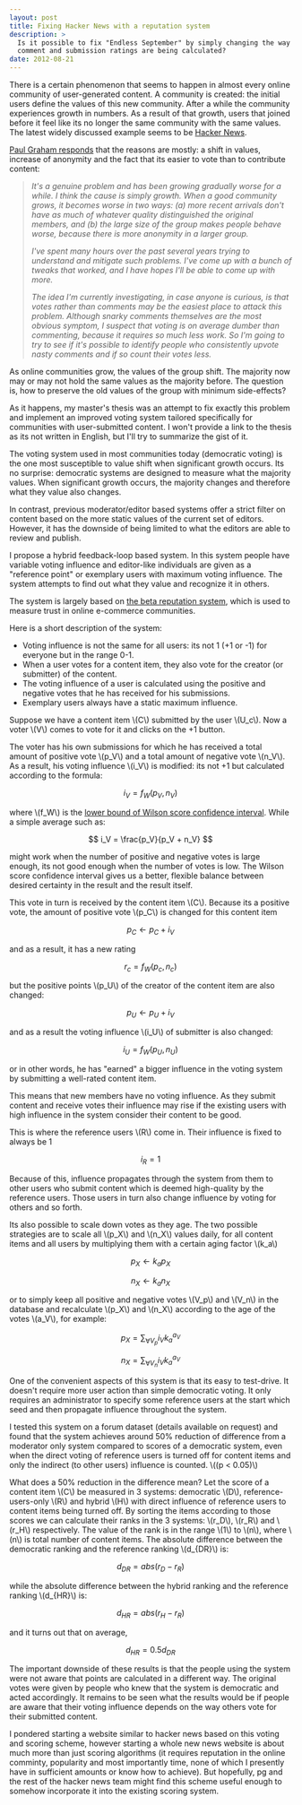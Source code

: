 ```yaml
---
layout: post
title: Fixing Hacker News with a reputation system
description: >
  Is it possible to fix "Endless September" by simply changing the way that
  comment and submission ratings are being calculated?
date: 2012-08-21
---
```


There is a certain phenomenon that seems to happen in almost every online
community of user-generated content. A community is created: the initial users
define the values of this new community. After a while the community experiences
growth in numbers. As a result of that growth, users that joined before it feel
like its no longer the same community with the same values. The latest widely
discussed example seems to be
[Hacker News](http://news.ycombinator.com/item?id=4396747).


[Paul Graham responds](http://news.ycombinator.com/item?id=4397542) that the
reasons are mostly: a shift in values, increase of anonymity and the fact that
its easier to vote than to contribute content:

> _It's a genuine problem and has been growing gradually worse for a while. I think the cause is simply growth. When a good community grows, it becomes worse in two ways: (a) more recent arrivals don't have as much of whatever quality distinguished the original members, and (b) the large size of the group makes people behave worse, because there is more anonymity in a larger group._
>
> _I've spent many hours over the past several years trying to understand and mitigate such problems. I've come up with a bunch of tweaks that worked, and I have hopes I'll be able to come up with more._
>
> _The idea I'm currently investigating, in case anyone is curious, is that
> votes rather than comments may be the easiest place to attack this problem.
> Although snarky comments themselves are the most obvious symptom, I suspect
> that voting is on average dumber than commenting, because it requires so much
> less work. So I'm going to try to see if it's possible to identify people who
> consistently upvote nasty comments and if so count their votes less._

As online communities grow, the values of the group shift. The majority now may
or may not hold the same values as the majority before. The question is, how to
preserve the old values of the group with minimum side-effects?

As it happens, my master's thesis was an attempt to fix exactly this problem
and implement an improved voting system tailored specifically for communities
with user-submitted content. I won't provide a link to the thesis as its not
written in English, but I'll try to summarize the gist of it.

The voting system used in most communities today (democratic voting) is the one
most susceptible to value shift when significant growth occurs. Its
no surprise: democratic systems are designed to measure what the majority
values. When significant growth occurs, the majority changes and therefore what
they value also changes.

In contrast, previous moderator/editor based systems offer a strict filter on
content based on the more static values of the current set of editors. However,
it has the downside of being limited to what the editors are able to review and
publish.

I propose a hybrid feedback-loop based system. In this system people have
variable voting influence and editor-like individuals are given as a
"reference point" or exemplary users with maximum voting influence. The
system attempts to find out what they value and recognize it in others.

The system is largely based on
[the beta reputation system](http://www.unik.no/people/josang/papers/JI2002-Bled.pdf),
which is used to measure trust in online e-commerce communities.

Here is a short description of the system:

* Voting influence is not the same for all users: its not 1 (+1 or -1) for
  everyone but in the range 0-1.
* When a user votes for a content item, they also vote for the creator (or
  submitter) of the content.
* The voting influence of a user is calculated using the positive and negative
  votes that he has received for his submissions.
* Exemplary users always have a static maximum influence.

Suppose we have a content item \\(C\\) submitted by the user \\(U_c\\). Now a voter
\\(V\\) comes to vote for it and clicks on the +1 button.

The voter has his own submissions for which he has received a total amount of
positive vote \\(p_V\\) and a total amount of negative vote \\(n_V\\). As a result,
his voting influence \\(i_V\\) is modified: its not +1 but calculated according to
the formula:

$$ i_V = f_W(p_V, n_V) $$

where \\(f_W\\) is the
[lower bound of Wilson score confidence interval](http://evanmiller.org/how-not-to-sort-by-average-rating.html).
While a simple average such as:

$$ i_V = \frac{p_V}{p_V + n_V} $$

might work when the number of positive and negative votes is large enough, its
not good enough when the number of votes is low. The Wilson score confidence
interval gives us a better, flexible balance between desired certainty in the
result and the result itself.

This vote in turn is received by the content item \\(C\\). Because its a positive
vote, the amount of positive vote \\(p_C\\) is changed for this content item

$$ p_C \leftarrow p_C + i_V $$

and as a result, it has a new rating

$$ r_c = f_W(p_c, n_c) $$

but the positive points \\(p_U\\) of the creator of the content item are also
changed:

$$ p_U \leftarrow p_U + i_V $$

and as a result the voting influence \\(i_U\\) of submitter is also changed:

$$ i_U = f_W(p_U, n_U) $$

or in other words, he has "earned" a bigger influence in the voting system by
submitting a well-rated content item.

This means that new members have no voting influence. As they submit content and
receive votes their influence may rise if the existing users with high influence
in the system consider their content to be good.

This is where the reference users \\(R\\) come in. Their influence is fixed to
always be 1

$$ i_R = 1 $$

Because of this, influence propagates through the system from them to other
users who submit content which is deemed high-quality by the reference users.
Those users in turn also change influence by voting for others and so forth.

Its also possible to scale down votes as they age. The two possible strategies
are to scale all \\(p_X\\) and \\(n_X\\) values daily, for all content items and all
users by multiplying them with a certain aging factor \\(k_a\\)

$$ p_X \leftarrow k_a p_X $$

$$ n_X \leftarrow k_a n_X $$

or to simply keep all positive and negative votes \\(V_p\\) and \\(V_n\\) in the
database and recalculate \\(p_X\\) and \\(n_X\\) according to the age of the votes
\\(a_V\\), for example:

$$ p_X = \sum_{\forall V_p} { i_V k_a^{a_V} } $$

$$ n_X = \sum_{\forall V_n} { i_V k_a^{a_V} } $$

One of the convenient aspects of this system is that its easy to test-drive. It
doesn't require more user action than simple democratic voting. It only requires
an administrator to specify some reference users at the start which seed and
then propagate influence throughout the system.

I tested this system on a forum dataset (details available on request) and found
that the system achieves around 50% reduction of difference from a moderator
only system compared to scores of a democratic system, even when the direct
voting of reference users is turned off for content items and only the indirect
(to other users) influence is counted. \\((p < 0.05)\\)

What does a 50% reduction in the difference mean? Let the score of a content
item \\(C\\) be measured in 3 systems: democratic \\(D\\), reference-users-only
\\(R\\) and hybrid \\(H\\) with direct influence of reference users to content items
being turned off. By sorting the items according to those scores we can
calculate their ranks in the 3 systems: \\(r_D\\), \\(r_R\\) and \\(r_H\\)
respectively. The value of the rank is in the range \\(1\\) to \\(n\\), where \\(n\\)
is total number of content items. The absolute difference between the democratic
ranking and the reference ranking \\(d_{DR}\\) is:

$$ d_{DR} = abs(r_D - r_R) $$

while the absolute difference between the hybrid ranking and the reference
ranking \\(d_{HR}\\) is:

$$ d_{HR} = abs(r_H - r_R) $$

and it turns out that on average,

$$ d_{HR} = 0.5 d_{DR} $$

The important downside of these results is that the people using the system were
not aware that points are calculated in a different way. The original votes were
given by people who knew that the system is democratic and acted accordingly. It
remains to be seen what the results would be if people are aware that their
voting influence depends on the way others vote for their submitted content.

I pondered starting a website similar to hacker news based on this voting and
scoring scheme, however starting a whole new news website is about much more
than just scoring algorithms (it requires reputation in the online comminty,
popularity and most importantly time, none of which I presently have in
sufficient amounts or know how to achieve). But hopefully, pg and the rest of
the hacker news team might find this scheme useful enough to somehow incorporate
it into the existing scoring system.
